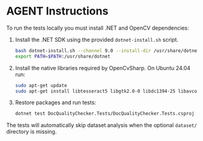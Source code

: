 # AGENT Instructions

To run the tests locally you must install .NET and OpenCV dependencies:

1. Install the .NET SDK using the provided `dotnet-install.sh` script.
   ```bash
   bash dotnet-install.sh --channel 9.0 --install-dir /usr/share/dotnet --skip-non-versioned-files
   export PATH=$PATH:/usr/share/dotnet
   ```
2. Install the native libraries required by OpenCvSharp. On Ubuntu 24.04 run:
   ```bash
   sudo apt-get update
   sudo apt-get install libtesseract5 libgtk2.0-0 libdc1394-25 libavcodec60 libavformat60 libavutil58 libswscale7 libtiff6 libopenexr-3-1-30
   ```
3. Restore packages and run tests:
   ```bash
   dotnet test DocQualityChecker.Tests/DocQualityChecker.Tests.csproj
   ```

The tests will automatically skip dataset analysis when the optional `dataset/` directory is missing.
